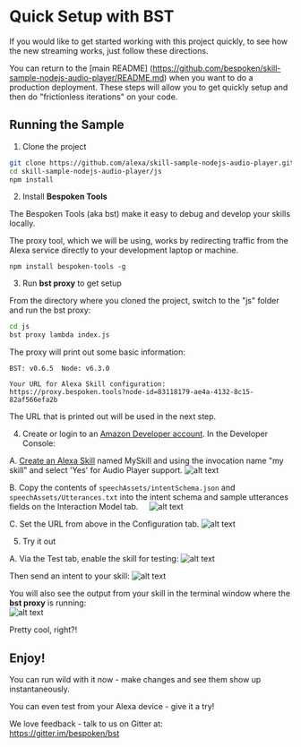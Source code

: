 # Quick Setup with BST

If you would like to get started working with this project quickly, to see how the new streaming works, just follow these directions.  

You can return to the [main README] (https://github.com/bespoken/skill-sample-nodejs-audio-player/README.md) 
when you want to do a production deployment. These steps will allow you to get quickly setup and then do "frictionless iterations" on your code.

## Running the Sample

1) Clone the project
```bash
git clone https://github.com/alexa/skill-sample-nodejs-audio-player.git
cd skill-sample-nodejs-audio-player/js
npm install
```

2) Install **Bespoken Tools**  

The Bespoken Tools (aka bst) make it easy to debug and develop your skills locally.  

The proxy tool, which we will be using, works by redirecting traffic from the Alexa service directly to your development laptop or machine.

```
npm install bespoken-tools -g
```

3) Run **bst proxy** to get setup  

From the directory where you cloned the project, switch to the "js" folder and run the bst proxy:
```bash
cd js
bst proxy lambda index.js
```

The proxy will print out some basic information:
```
BST: v0.6.5  Node: v6.3.0

Your URL for Alexa Skill configuration:
https://proxy.bespoken.tools?node-id=83118179-ae4a-4132-8c15-82af566efa2b
```
The URL that is printed out will be used in the next step.

4) Create or login to an [Amazon Developer account](https://developer.amazon.com).  In the Developer Console:  

A. [Create an Alexa Skill](https://developer.amazon.com/public/solutions/alexa/alexa-skills-kit/docs/developing-an-alexa-skill-as-a-lambda-function) named MySkill and using the invocation name "my skill" and select 'Yes' for Audio Player support.
![alt text](https://s3.amazonaws.com/lantern-public-assets/audio-player-assets/prod-skill-info.png "Developer Portal Skill Information")

B. Copy the contents of `speechAssets/intentSchema.json` and `speechAssets/Utterances.txt` into the intent schema and sample utterances fields on the Interaction Model tab.
&nbsp;&nbsp;&nbsp;&nbsp;![alt text](https://s3.amazonaws.com/lantern-public-assets/audio-player-assets/prod-interaction-model.png "Developer Portal Interaction Model")
    
C. Set the URL from above in the Configuration tab.
![alt text](https://raw.githubusercontent.com/bespoken/skill-sample-nodejs-audio-player/mainline/docs/images/SkillConfigurationScreenshot.png "Developer Portal Configuration")
        
5) Try it out  

A. Via the Test tab, enable the skill for testing:
![alt text](https://raw.githubusercontent.com/bespoken/skill-sample-nodejs-audio-player/mainline/docs/images/EnableTesting.png "Enable Testing")

Then send an intent to your skill:
![alt text](https://raw.githubusercontent.com/bespoken/skill-sample-nodejs-audio-player/mainline/docs/images/FirstTest.png "Enter Play the podcast and hit Play")

You will also see the output from your skill in the terminal window where the **bst proxy** is running:  
![alt text](https://raw.githubusercontent.com/bespoken/skill-sample-nodejs-audio-player/mainline/docs/images/FirstTestOutput.png "Output from run")  

Pretty cool, right?!

## Enjoy!

You can run wild with it now - make changes and see them show up instantaneously.  

You can even test from your Alexa device - give it a try!  

We love feedback - talk to us on Gitter at:  
https://gitter.im/bespoken/bst



